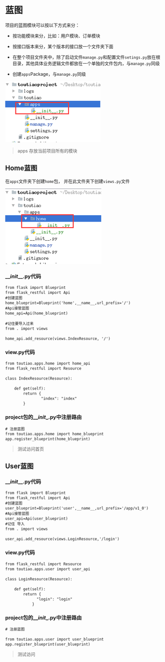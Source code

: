 # 蓝图

项目的蓝图模块可以按以下方式来分：

* 按功能模块来分，比如：用户模块、订单模块
* 按接口版本来分，某个版本的接口放一个文件夹下面

* 在整个项目文件夹中，除了启动文件`manage.py`和配置文件`setings.py`放在根目录，其他具体业务逻辑文件都放在一个单独的文件包内，与`manage.py`同级

* 创建`apps`Package，与`manage.py`同级

![](/assets/project.png)

> apps 存放当前项目所有的模块

## Home蓝图

在`apps`文件夹下创建`home`包， 并在此文件夹下创建`views.py`文件

![](/assets/home蓝图.png)

### \_\__init_\_\_.py代码

```
from flask import Blueprint
from flask_restful import Api
#创建蓝图
home_blueprint=Blueprint('home',__name__,url_prefix='/')
#Api接管蓝图
home_api=Api(home_blueprint)

#记住要导入过来
from . import views

home_api.add_resource(views.IndexResource, '/')
```

### view.py代码

```
from toutiao.apps.home import home_api
from flask_restful import Resource

class IndexResource(Resource):

    def get(self):
        return {
                "index": "index"
        }
```

### project包的\_\__init_\_.py中注册路由

```
# 注册蓝图
from toutiao.apps.home import home_blueprint
app.register_blueprint(home_blueprint)
```

> 测试访问首页

## User蓝图

### \_\__init_\_\_.py代码

```
from flask import Blueprint
from flask_restful import Api
#创建蓝图
user_blueprint=Blueprint('user',__name__,url_prefix='/app/v1_0')
#Api接管蓝图
user_api=Api(user_blueprint)
#记住 导入
from . import views

user_api.add_resource(views.LoginResource,'/login')
```

### view.py代码

```
from flask_restful import Resource
from toutiao.apps.user import user_api

class LoginResource(Resource):

    def get(self):
        return {
              "login": "login"
            }
```

### project包的\_\__init_\_.py中注册路由

```
# 注册蓝图

from toutiao.apps.user import user_blueprint
app.register_blueprint(user_blueprint)
```

> 测试访问




